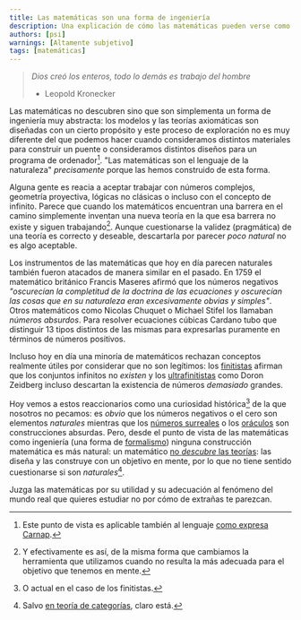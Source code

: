 ```yaml
---
title: Las matemáticas son una forma de ingeniería
description: Una explicación de cómo las matemáticas pueden verse como una forma de ingeniería y de la utilidad de esa visión.
authors: [psi]
warnings: [Altamente subjetivo]
tags: [matemáticas]
---
```


> *Dios creó los enteros, todo lo demás es trabajo del hombre*
>
> - Leopold Kronecker

Las matemáticas no descubren sino que son simplementa un forma de ingeniería muy abstracta: los modelos y las teorías axiomáticas son diseñadas con un cierto propósito y este proceso de exploración no es muy diferente del que podemos hacer cuando consideramos distintos materiales para construir un puente o consideramos distintos diseños para un programa de ordenador[^lenguaje]. "Las matemáticas son el lenguaje de la naturaleza" *precisamente* porque las hemos construido de esta forma.

Alguna gente es reacia a aceptar trabajar con números complejos, geometría proyectiva, lógicas no clásicas o incluso con el concepto de infinito. Parece que cuando los matemáticos encuentran una barrera en el camino simplemente inventan una nueva teoría en la que esa barrera no existe y siguen trabajando[^parece]. Aunque cuestionarse la validez (pragmática) de una teoría es correcto y deseable, descartarla por parecer *poco natural* no es algo aceptable.

Los instrumentos de las matemáticas que hoy en día parecen naturales también fueron atacados de manera similar en el pasado. En 1759 el matemático británico Francis Maseres afirmó que los números negativos *"oscurecían la completitud de la doctrina de las ecuaciones y oscurecían las cosas que en su naturaleza eran excesivamente obvias y simples"*. Otros matemáticos como Nicolas Chuquet o Michael Stifel los llamaban *números absurdos*. Para resolver ecuaciones cúbicas Cardano tubo que distinguir 13 tipos distintos de las mismas para expresarlas puramente en términos de números positivos.

Incluso hoy en día una minoría de matemáticos rechazan conceptos realmente útiles por considerar que no son legítimos: los [finitistas](https://en.wikipedia.org/wiki/Finitism) afirman que los conjuntos infinitos no *existen* y los [ultrafinitistas](https://en.wikipedia.org/wiki/Ultrafinitism) como Doron Zeidberg incluso descartan la existencia de números *demasiado* grandes.

Hoy vemos a estos reaccionarios como una curiosidad histórica[^actual] de la que nosotros no pecamos: es *obvio* que los números negativos o el cero son elementos *naturales* mientras que los [números surreales](https://en.wikipedia.org/wiki/Surreal_number) o los [oráculos](https://en.wikipedia.org/wiki/Oracle_machine) son construcciones absurdas. Pero, desde el punto de vista de las matemáticas como ingeniería (una forma de [formalismo](https://en.wikipedia.org/wiki/Formalism_(philosophy_of_mathematics))) ninguna construcción matemática es más natural: un matemático [no *descubre* las teorías](https://www.dpmms.cam.ac.uk/~wtg10/2cultures.pdf): las diseña y las construye con un objetivo en mente, por lo que no tiene sentido cuestionarse si son *naturales*[^cat].

Juzga las matemáticas por su utilidad y su adecuación al fenómeno del mundo real que quieres estudiar no por cómo de extrañas te parezcan.

[^lenguaje]: Este punto de vista es aplicable también al lenguaje [como expresa Carnap](http://www.ditext.com/carnap/carnap.html).

[^parece]: Y efectivamente es así, de la misma forma que cambiamos la herramienta que utilizamos cuando no resulta la más adecuada para el objetivo que tenemos en mente.

[^actual]: O actual en el caso de los finitistas.

[^cat]: Salvo [en teoría de categorías](https://en.wikipedia.org/wiki/Natural_transformation), claro está.
